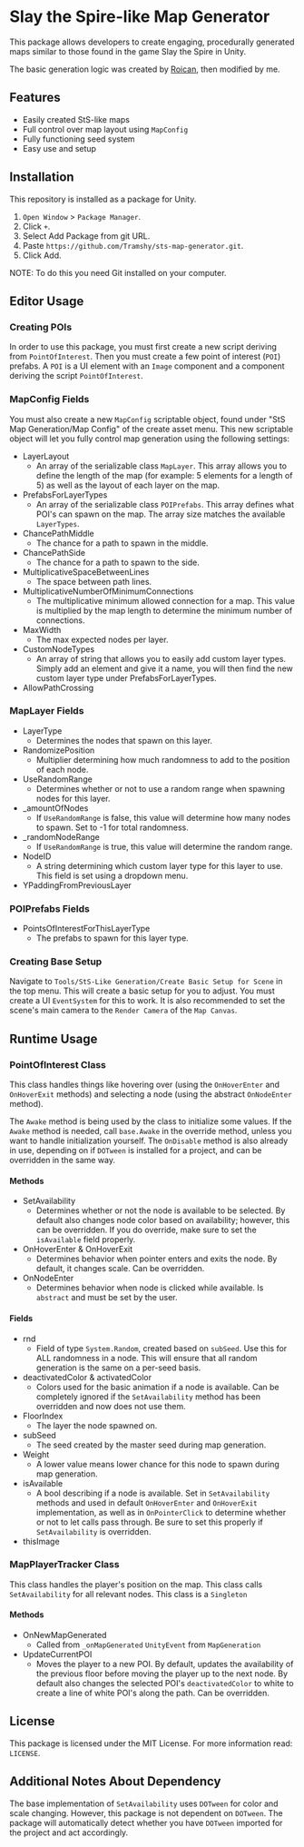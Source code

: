 # Slay the Spire-like Map Generator
This package allows developers to create engaging, procedurally generated maps similar to those found in the game Slay the Spire in Unity.

The basic generation logic was created by [Roican](https://github.com/Roican), then modified by me.

## Features
* Easily created StS-like maps
* Full control over map layout using `MapConfig`
* Fully functioning seed system
* Easy use and setup

## Installation
This repository is installed as a package for Unity.
1. `Open Window` > `Package Manager`.
2. Click `+`.
3. Select Add Package from git URL.
4. Paste `https://github.com/Tramshy/sts-map-generator.git`.
5. Click Add.

NOTE: To do this you need Git installed on your computer.

## Editor Usage
### Creating POIs
In order to use this package, you must first create a new script deriving from `PointOfInterest`. Then you must create a few point of interest (`POI`) prefabs. A `POI` is a UI element with an `Image` component and a component deriving the script `PointOfInterest`.

### MapConfig Fields
You must also create a new `MapConfig` scriptable object, found under "StS Map Generation/Map Config" of the create asset menu. This new scriptable object will let you fully control map generation using the following settings:
* LayerLayout
  - An array of the serializable class `MapLayer`. This array allows you to define the length of the map (for example: 5 elements for a length of 5) as well as the layout of each layer on the map.
* PrefabsForLayerTypes
  - An array of the serializable class `POIPrefabs`. This array defines what POI's can spawn on the map. The array size matches the available `LayerTypes`.
* ChancePathMiddle
  - The chance for a path to spawn in the middle.
* ChancePathSide
  - The chance for a path to spawn to the side.
* MultiplicativeSpaceBetweenLines
  - The space between path lines.
* MultiplicativeNumberOfMinimumConnections
  - The multiplicative minimum allowed connection for a map. This value is multiplied by the map length to determine the minimum number of connections.
* MaxWidth
  -  The max expected nodes per layer.
* CustomNodeTypes
  - An array of string that allows you to easily add custom layer types. Simply add an element and give it a name, you will then find the new custom layer type under PrefabsForLayerTypes.
* AllowPathCrossing

### MapLayer Fields
* LayerType
  - Determines the nodes that spawn on this layer.
* RandomizePosition
  - Multiplier determining how much randomness to add to the position of each node.
* UseRandomRange
  - Determines whether or not to use a random range when spawning nodes for this layer.
* _amountOfNodes
  - If `UseRandomRange` is false, this value will determine how many nodes to spawn. Set to -1 for total randomness.
* _randomNodeRange
  - If `UseRandomRange` is true, this value will determine the random range.
* NodeID
  - A string determining which custom layer type for this layer to use. This field is set using a dropdown menu.
* YPaddingFromPreviousLayer

### POIPrefabs Fields
* PointsOfInterestForThisLayerType
  - The prefabs to spawn for this layer type.

### Creating Base Setup
Navigate to `Tools/StS-Like Generation/Create Basic Setup for Scene` in the top menu. This will create a basic setup for you to adjust. You must create a UI `EventSystem` for this to work. It is also recommended to set the scene's main camera to the `Render Camera` of the `Map Canvas`. 

## Runtime Usage
### PointOfInterest Class
This class handles things like hovering over (using the `OnHoverEnter` and `OnHoverExit` methods) and selecting a node (using the abstract `OnNodeEnter` method).

The `Awake` method is being used by the class to initialize some values. If the `Awake` method is needed, call `base.Awake` in the override method, unless you want to handle initialization yourself. The `OnDisable` method is also already in use, depending on if `DOTween` is installed for a project, and can be overridden in the same way.

#### Methods
* SetAvailability
  - Determines whether or not the node is available to be selected. By default also changes node color based on availability; however, this can be overridden. If you do override, make sure to set the `isAvailable` field properly.
* OnHoverEnter & OnHoverExit
  - Determines behavior when pointer enters and exits the node. By default, it changes scale. Can be overridden.
* OnNodeEnter
  - Determines behavior when node is clicked while available. Is `abstract` and must be set by the user.

#### Fields
* rnd
  - Field of type `System.Random`, created based on `subSeed`. Use this for ALL randomness in a node. This will ensure that all random generation is the same on a per-seed basis.
* deactivatedColor & activatedColor
  - Colors used for the basic animation if a node is available. Can be completely ignored if the `SetAvailability` method has been overridden and now does not use them.
* FloorIndex
  - The layer the node spawned on.
* subSeed
  - The seed created by the master seed during map generation.
* Weight
  - A lower value means lower chance for this node to spawn during map generation.
* isAvailable
  - A bool describing if a node is available. Set in `SetAvailability` methods and used in default `OnHoverEnter` and `OnHoverExit` implementation, as well as in `OnPointerClick` to determine whether or not to let calls pass through. Be sure to set this properly if `SetAvailability` is overridden.
* thisImage

### MapPlayerTracker Class
This class handles the player's position on the map. This class calls `SetAvailability` for all relevant nodes. This class is a `Singleton`

#### Methods
* OnNewMapGenerated
  - Called from `_onMapGenerated` `UnityEvent` from `MapGeneration`
* UpdateCurrentPOI
  - Moves the player to a new POI. By default, updates the availability of the previous floor before moving the player up to the next node. By default also changes the selected POI's `deactivatedColor` to white to create a line of white POI's along the path. Can be overridden.

## License
This package is licensed under the MIT License. For more information read: `LICENSE`.

## Additional Notes About Dependency
The base implementation of `SetAvailability` uses `DOTween` for color and scale changing. However, this package is not dependent on `DOTween`. The package will automatically detect whether you have `DOTween` imported for the project and act accordingly.
